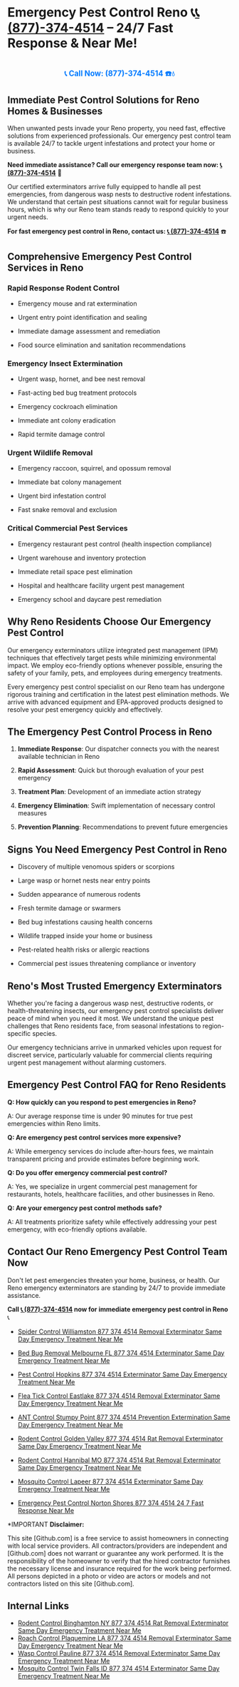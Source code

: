 # Emergency Pest Control Reno 📞[📞 (877)-374-4514](https://pest-control-4514.netlify.app) – 24/7 Fast Response & Near Me! 
# 

<p align="center" style="font-size: 1.2em; font-weight: bold; margin: 20px 0;">
  <a href="https://pest-control-4514.netlify.app" target="_blank" style="color: #007BFF; text-decoration: none;">📞 Call Now: (877)-374-4514 ☎️💧</a>
</p>

## Immediate Pest Control Solutions for Reno Homes & Businesses

When unwanted pests invade your Reno property, you need fast, effective solutions from experienced professionals. Our emergency pest control team is available 24/7 to tackle urgent infestations and protect your home or business.

**Need immediate assistance? Call our emergency response team now: [📞 (877)-374-4514](https://pest-control-4514.netlify.app)** 📱

Our certified exterminators arrive fully equipped to handle all pest emergencies, from dangerous wasp nests to destructive rodent infestations. We understand that certain pest situations cannot wait for regular business hours, which is why our Reno team stands ready to respond quickly to your urgent needs.

**For fast emergency pest control in Reno, contact us: [📞 (877)-374-4514](https://pest-control-4514.netlify.app)** ☎️

## Comprehensive Emergency Pest Control Services in Reno

### Rapid Response Rodent Control

- Emergency mouse and rat extermination  

- Urgent entry point identification and sealing  

- Immediate damage assessment and remediation  

- Food source elimination and sanitation recommendations  

### Emergency Insect Extermination

- Urgent wasp, hornet, and bee nest removal  

- Fast-acting bed bug treatment protocols  

- Emergency cockroach elimination  

- Immediate ant colony eradication  

- Rapid termite damage control  

### Urgent Wildlife Removal

- Emergency raccoon, squirrel, and opossum removal  

- Immediate bat colony management  

- Urgent bird infestation control  

- Fast snake removal and exclusion  

### Critical Commercial Pest Services

- Emergency restaurant pest control (health inspection compliance)  

- Urgent warehouse and inventory protection  

- Immediate retail space pest elimination  

- Hospital and healthcare facility urgent pest management  

- Emergency school and daycare pest remediation  

## Why Reno Residents Choose Our Emergency Pest Control

Our emergency exterminators utilize integrated pest management (IPM) techniques that effectively target pests while minimizing environmental impact. We employ eco-friendly options whenever possible, ensuring the safety of your family, pets, and employees during emergency treatments.

Every emergency pest control specialist on our Reno team has undergone rigorous training and certification in the latest pest elimination methods. We arrive with advanced equipment and EPA-approved products designed to resolve your pest emergency quickly and effectively.

## The Emergency Pest Control Process in Reno

1. **Immediate Response**: Our dispatcher connects you with the nearest available technician in Reno  

2. **Rapid Assessment**: Quick but thorough evaluation of your pest emergency  

3. **Treatment Plan**: Development of an immediate action strategy  

4. **Emergency Elimination**: Swift implementation of necessary control measures  

5. **Prevention Planning**: Recommendations to prevent future emergencies  

## Signs You Need Emergency Pest Control in Reno

- Discovery of multiple venomous spiders or scorpions  

- Large wasp or hornet nests near entry points  

- Sudden appearance of numerous rodents  

- Fresh termite damage or swarmers  

- Bed bug infestations causing health concerns  

- Wildlife trapped inside your home or business  

- Pest-related health risks or allergic reactions  

- Commercial pest issues threatening compliance or inventory  

## Reno's Most Trusted Emergency Exterminators

Whether you're facing a dangerous wasp nest, destructive rodents, or health-threatening insects, our emergency pest control specialists deliver peace of mind when you need it most. We understand the unique pest challenges that Reno residents face, from seasonal infestations to region-specific species.

Our emergency technicians arrive in unmarked vehicles upon request for discreet service, particularly valuable for commercial clients requiring urgent pest management without alarming customers.

## Emergency Pest Control FAQ for Reno Residents

**Q: How quickly can you respond to pest emergencies in Reno?**  

A: Our average response time is under 90 minutes for true pest emergencies within Reno limits.

**Q: Are emergency pest control services more expensive?**  

A: While emergency services do include after-hours fees, we maintain transparent pricing and provide estimates before beginning work.

**Q: Do you offer emergency commercial pest control?**  

A: Yes, we specialize in urgent commercial pest management for restaurants, hotels, healthcare facilities, and other businesses in Reno.

**Q: Are your emergency pest control methods safe?**  

A: All treatments prioritize safety while effectively addressing your pest emergency, with eco-friendly options available.

## Contact Our Reno Emergency Pest Control Team Now

Don't let pest emergencies threaten your home, business, or health. Our Reno emergency exterminators are standing by 24/7 to provide immediate assistance.

**Call [📞 (877)-374-4514](https://pest-control-4514.netlify.app) now for immediate emergency pest control in Reno** 📞


- [Spider Control Williamston 877 374 4514 Removal Exterminator Same Day Emergency Treatment Near Me](https://github.com/allyoucaneatsushiin/pest-control/blob/main/Spider-Control-Williamston-877-374-4514-Removal-Exterminator-Same-Day-Emergency-Treatment-Near-Me.md)
- [Bed Bug Removal Melbourne FL 877 374 4514 Exterminator Same Day Emergency Treatment Near Me](https://github.com/allyoucaneatsushiin/pest-control/blob/main/Bed-Bug-Removal-Melbourne-FL-877-374-4514-Exterminator-Same-Day-Emergency-Treatment-Near-Me.md)
- [Pest Control Hopkins 877 374 4514 Exterminator Same Day Emergency Treatment Near Me](https://github.com/allyoucaneatsushiin/pest-control/blob/main/Pest-Control-Hopkins-877-374-4514-Exterminator-Same-Day-Emergency-Treatment-Near-Me.md)


- [Flea Tick Control Eastlake 877 374 4514 Removal Exterminator Same Day Emergency Treatment Near Me](https://github.com/allyoucaneatsushiin/pest-control/blob/main/Flea-Tick-Control-Eastlake-877-374-4514-Removal-Exterminator-Same-Day-Emergency-Treatment-Near-Me.md)
- [ANT Control Stumpy Point 877 374 4514 Prevention Extermination Same Day Emergency Treatment Near Me](https://github.com/allyoucaneatsushiin/pest-control/blob/main/ANT-Control-Stumpy-Point-877-374-4514-Prevention-Extermination-Same-Day-Emergency-Treatment-Near-Me.md)
- [Rodent Control Golden Valley 877 374 4514 Rat Removal Exterminator Same Day Emergency Treatment Near Me](https://github.com/allyoucaneatsushiin/pest-control/blob/main/Rodent-Control-Golden-Valley-877-374-4514-Rat-Removal-Exterminator-Same-Day-Emergency-Treatment-Near-Me.md)


- [Rodent Control Hannibal MO 877 374 4514 Rat Removal Exterminator Same Day Emergency Treatment Near Me](https://github.com/allyoucaneatsushiin/pest-control/blob/main/Rodent-Control-Hannibal-MO-877-374-4514-Rat-Removal-Exterminator-Same-Day-Emergency-Treatment-Near-Me.md)
- [Mosquito Control Lapeer 877 374 4514 Exterminator Same Day Emergency Treatment Near Me](https://github.com/allyoucaneatsushiin/pest-control/blob/main/Mosquito-Control-Lapeer-877-374-4514-Exterminator-Same-Day-Emergency-Treatment-Near-Me.md)
- [Emergency Pest Control Norton Shores 877 374 4514 24 7 Fast Response Near Me](https://github.com/allyoucaneatsushiin/pest-control/blob/main/Emergency-Pest-Control-Norton-Shores-877-374-4514-24-7-Fast-Response-Near-Me.md)


*IMPORTANT **Disclaimer:**  

This site [Github.com] is a free service to assist homeowners in connecting with local service providers. All contractors/providers are independent and [Github.com] does not warrant or guarantee any work performed. It is the responsibility of the homeowner to verify that the hired contractor furnishes the necessary license and insurance required for the work being performed. All persons depicted in a photo or video are actors or models and not contractors listed on this site [Github.com].


## Internal Links
- [Rodent Control Binghamton NY 877 374 4514 Rat Removal Exterminator Same Day Emergency Treatment Near Me](https://github.com/allyoucaneatsushiin/pest-control/blob/main/Rodent-Control-Binghamton-NY-877-374-4514-Rat-Removal-Exterminator-Same-Day-Emergency-Treatment-Near-Me.md)
- [Roach Control Plaquemine LA 877 374 4514 Removal Exterminator Same Day Emergency Treatment Near Me](https://github.com/allyoucaneatsushiin/pest-control/blob/main/Roach-Control-Plaquemine-LA-877-374-4514-Removal-Exterminator-Same-Day-Emergency-Treatment-Near-Me.md)
- [Wasp Control Pauline 877 374 4514 Removal Exterminator Same Day Emergency Treatment Near Me](https://github.com/allyoucaneatsushiin/pest-control/blob/main/Wasp-Control-Pauline-877-374-4514-Removal-Exterminator-Same-Day-Emergency-Treatment-Near-Me.md)
- [Mosquito Control Twin Falls ID 877 374 4514 Exterminator Same Day Emergency Treatment Near Me](https://github.com/allyoucaneatsushiin/pest-control/blob/main/Mosquito-Control-Twin-Falls-ID-877-374-4514-Exterminator-Same-Day-Emergency-Treatment-Near-Me.md)

